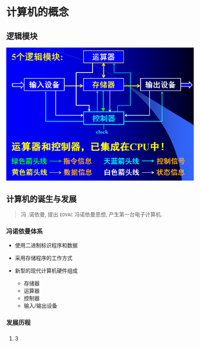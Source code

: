 # 计算机的概念

## 逻辑模块

![](/assets/微信图片_20171204143840.png)

## 计算机的诞生与发展

> 冯 .诺依曼, 提出 `EDVAC` 冯诺依曼思想, 产生第一台电子计算机.

### 冯诺依曼体系

* 使用二进制标识程序和数据

* 采用存储程序的工作方式

* 新型的现代计算机硬件组成
  * 存储器
  * 运算器
  * 控制器
  * 输入/输出设备

### 发展历程

### 

1. 3



